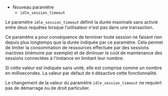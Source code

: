 <!--
Les commits sur ce sujet sont :

* https://commitfest.postgresql.org/31/2646/
* https://git.postgresql.org/gitweb/?p=postgresql.git;a=commit;h=9877374bef76ef03923f6aa8b955f2dbcbe6c2c7

Discussion

* https://gitlab.dalibo.info/formation/workshops/-/issues/101

-->

<div class="slide-content">

* Nouveau paramètre
  * `idle_session_timeout`

</div>

<div class="notes">

Le paramètre `idle_session_timeout` définit la durée maximale sans activié entre 
deux requêtes lorsque l'utilisateur n'est pas dans une transaction.

Ce paramètre a pour conséquence de terminer toute session ne faisant rien depuis
plus longtemps que la durée indiquée par ce paramètre. Cela permet de limiter
la consommation de ressources effectuée par des sessions inactives (mémoire par
exemple) et de diminuer le coût de maintenance des sessions connectées à l'instance
en limitant leur nombre.

Si cette valeur est indiquée sans unité, elle est comprise comme un nombre en
millisecondes.
La valeur par défaut de `0` désactive cette fonctionnalité.

Le changement de la valeur du paramètre `idle_session_timeout` ne requiert pas
de démarrage ou de droit particulier.

</div>
